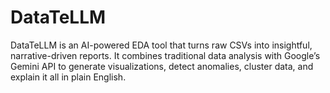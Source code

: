 # DataTeLLM
DataTeLLM is an AI-powered EDA tool that turns raw CSVs into insightful, narrative-driven reports. It combines traditional data analysis with Google’s Gemini API to generate visualizations, detect anomalies, cluster data, and explain it all in plain English.
